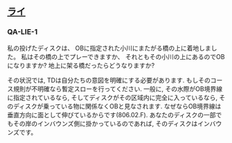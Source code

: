 ## [ライ](80205)

### QA-LIE-1
私の投げたディスクは、
OBに指定された小川にまたがる橋の上に着地しました。
私はその橋の上でプレーできますか、
それともその小川の上にあるのでOBになりますか?
地上に架る橋だったらどうなりますか?

その状況では, TDは自分たちの意図を明確にする必要があります. もしそのコース規則が不明確なら暫定スローを行ってください. 一般に, その水際がOB境界線に指定されているなら, そしてディスクがその区域内に完全に入っているなら, そのディスクが乗っている物に関係なくOBと見なされます. なぜならOB境界線は垂直方向に面として伸びているからです(806.02.F). あなたのディスクの一部でもその岸のインバウンズ側に掛かっているのであれば, そのディスクはインバウンズです。

